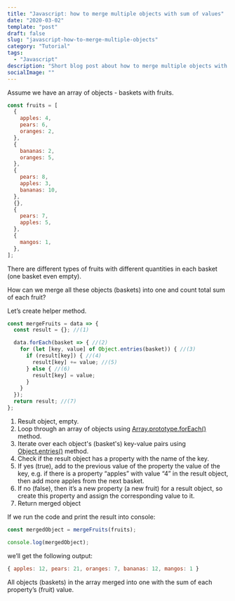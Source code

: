 ```yaml
---
title: "Javascript: how to merge multiple objects with sum of values"
date: "2020-03-02"
template: "post"
draft: false
slug: "javascript-how-to-merge-multiple-objects"
category: "Tutorial"
tags:
  - "Javascript"
description: "Short blog post about how to merge multiple objects with the sum of property's values in Javascript."
socialImage: ""
---
```


Assume we have an array of objects - baskets with fruits.

```javascript
const fruits = [
  {
    apples: 4,
    pears: 6,
    oranges: 2,
  },
  {
    bananas: 2,
    oranges: 5,
  },
  {
    pears: 8,
    apples: 3,
    bananas: 10,
  },
  {},
  {
    pears: 7,
    apples: 5,
  },
  {
    mangos: 1,
  },
];
```

There are different types of fruits with different quantities in each basket (one basket even empty).

How can we merge all these objects (baskets) into one and count total sum of each fruit?

Let’s create helper method.

```javascript
const mergeFruits = data => {
  const result = {}; //(1)

  data.forEach(basket => { //(2)
    for (let [key, value] of Object.entries(basket)) { //(3)
      if (result[key]) { //(4)
        result[key] += value; //(5)
      } else { //(6)
        result[key] = value;
      }
    }
  });
  return result; //(7)
};
```

1. Result object, empty.
2. Loop through an array of objects using [Array.prototype.forEach()](https://developer.mozilla.org/en-US/docs/Web/JavaScript/Reference/Global_Objects/Array/forEach) method.
3. Iterate over each object's (basket's) key-value pairs using [Object.entries()](https://developer.mozilla.org/en-US/docs/Web/JavaScript/Reference/Global_Objects/Object/entries) method.
4. Check if the result object has a property with the name of the key.
5. If yes (true), add to the previous value of the property the value of the key, e.g. if there is a property “apples” with value “4” in the result object, then add more apples from the next basket.
6. If no (false), then it’s a new property (a new fruit) for a result object, so create this property and assign the corresponding value to it.
7. Return merged object

If we run the code and print the result into console:

```javascript
const mergedObject = mergeFruits(fruits);

console.log(mergedObject);
```

we’ll get the following output:

```javascript
{ apples: 12, pears: 21, oranges: 7, bananas: 12, mangos: 1 }
```

All objects (baskets) in the array merged into one with the sum of each property’s (fruit) value.
